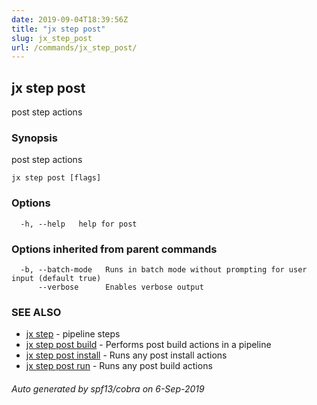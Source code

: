 ```yaml
---
date: 2019-09-04T18:39:56Z
title: "jx step post"
slug: jx_step_post
url: /commands/jx_step_post/
---
```

## jx step post

post step actions

### Synopsis

post step actions

```
jx step post [flags]
```

### Options

```
  -h, --help   help for post
```

### Options inherited from parent commands

```
  -b, --batch-mode   Runs in batch mode without prompting for user input (default true)
      --verbose      Enables verbose output
```

### SEE ALSO

* [jx step](/commands/jx_step/)	 - pipeline steps
* [jx step post build](/commands/jx_step_post_build/)	 - Performs post build actions in a pipeline
* [jx step post install](/commands/jx_step_post_install/)	 - Runs any post install actions
* [jx step post run](/commands/jx_step_post_run/)	 - Runs any post build actions

###### Auto generated by spf13/cobra on 6-Sep-2019

